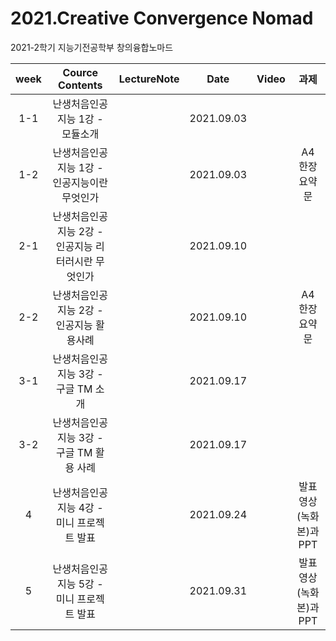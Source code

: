 # 2021.Creative Convergence Nomad
2021-2학기 지능기전공학부 창의융합노마드  

| week | Cource Contents | LectureNote | Date |  Video | 과제 | 
|:---:|:---:|:---:|:---:|:---:|:---:| 
| 1-1 | 난생처음인공지능 1강 - 모듈소개 | | 2021.09.03 |  |  |
| 1-2 | 난생처음인공지능 1강 - 인공지능이란 무엇인가  | | 2021.09.03 |  | A4 한장 요약문 |
| 2-1 | 난생처음인공지능 2강 - 인공지능 리터러시란 무엇인가 | | 2021.09.10 |  |  |
| 2-2 | 난생처음인공지능 2강 - 인공지능 활용사례 | | 2021.09.10 |  | A4 한장 요약문 |
| 3-1 | 난생처음인공지능 3강 - 구글 TM 소개 | | 2021.09.17 |  |  |
| 3-2 | 난생처음인공지능 3강 - 구글 TM 활용 사례 | | 2021.09.17 |  |  |
| 4 | 난생처음인공지능 4강 - 미니 프로젝트 발표 | | 2021.09.24 |  | 발표영상(녹화본)과 PPT |
| 5 | 난생처음인공지능 5강 - 미니 프로젝트 발표 | | 2021.09.31 |  | 발표영상(녹화본)과 PPT |





